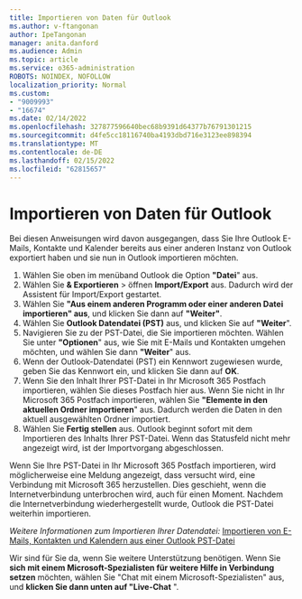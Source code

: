```yaml
---
title: Importieren von Daten für Outlook
ms.author: v-ftangonan
author: IpeTangonan
manager: anita.danford
ms.audience: Admin
ms.topic: article
ms.service: o365-administration
ROBOTS: NOINDEX, NOFOLLOW
localization_priority: Normal
ms.custom:
- "9009993"
- "16674"
ms.date: 02/14/2022
ms.openlocfilehash: 327877596640bec68b9391d64377b76791301215
ms.sourcegitcommit: d4fe5cc18116740ba4193dbd716e3123ee898394
ms.translationtype: MT
ms.contentlocale: de-DE
ms.lasthandoff: 02/15/2022
ms.locfileid: "62815657"
---
```

# <a name="import-data-for-outlook"></a>Importieren von Daten für Outlook

Bei diesen Anweisungen wird davon ausgegangen, dass Sie Ihre Outlook E-Mails, Kontakte und Kalender bereits aus einer anderen Instanz von Outlook exportiert haben und sie nun in Outlook importieren möchten.

1. Wählen Sie oben im menüband Outlook die Option **"Datei**" aus.
2. Wählen Sie **& Exportieren** >  öffnen **Import/Export** aus. Dadurch wird der Assistent für Import/Export gestartet.
3. Wählen Sie **"Aus einem anderen Programm oder einer anderen Datei importieren" aus**, und klicken Sie dann auf **"Weiter"**.
4. Wählen Sie **Outlook Datendatei (PST)** aus, und klicken Sie auf **"Weiter**".
5. Navigieren Sie zu der PST-Datei, die Sie importieren möchten. Wählen Sie unter **"Optionen**" aus, wie Sie mit E-Mails und Kontakten umgehen möchten, und wählen Sie dann **"Weiter**" aus.
6. Wenn der Outlook-Datendatei (PST) ein Kennwort zugewiesen wurde, geben Sie das Kennwort ein, und klicken Sie dann auf **OK**.
7. Wenn Sie den Inhalt Ihrer PST-Datei in Ihr Microsoft 365 Postfach importieren, wählen Sie dieses Postfach hier aus. Wenn Sie nicht in Ihr Microsoft 365 Postfach importieren, wählen Sie **"Elemente in den aktuellen Ordner importieren**" aus. Dadurch werden die Daten in den aktuell ausgewählten Ordner importiert.
8. Wählen Sie **Fertig stellen** aus. Outlook beginnt sofort mit dem Importieren des Inhalts Ihrer PST-Datei. Wenn das Statusfeld nicht mehr angezeigt wird, ist der Importvorgang abgeschlossen.

Wenn Sie Ihre PST-Datei in Ihr Microsoft 365 Postfach importieren, wird möglicherweise eine Meldung angezeigt, dass versucht wird, eine Verbindung mit Microsoft 365 herzustellen. Dies geschieht, wenn die Internetverbindung unterbrochen wird, auch für einen Moment. Nachdem die Internetverbindung wiederhergestellt wurde, Outlook die PST-Datei weiterhin importieren.

*Weitere Informationen zum Importieren Ihrer Datendatei:* [Importieren von E-Mails, Kontakten und Kalendern aus einer Outlook PST-Datei](https://support.microsoft.com/topic/import-email-contacts-and-calendar-from-an-outlook-pst-file-431a8e9a-f99f-4d5f-ae48-ded54b3440ac)

Wir sind für Sie da, wenn Sie weitere Unterstützung benötigen. Wenn Sie **sich mit einem Microsoft-Spezialisten für weitere Hilfe in Verbindung setzen** möchten, wählen Sie "Chat mit einem Microsoft-Spezialisten" aus, und **klicken Sie dann unten auf "Live-Chat** ".

